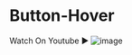 # Button-Hover

<a href="https://youtu.be/lrTs8zkZBsA" style="text-decoration: none;">Watch On Youtube	▶️ </a>
</a>
![image](https://user-images.githubusercontent.com/73782935/121147691-d28fff00-c860-11eb-86fc-7e428c7489da.png)
